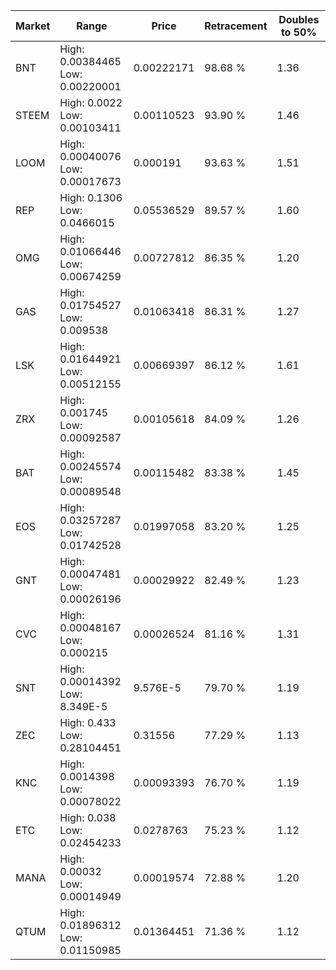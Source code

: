 | Market | Range | Price| Retracement | Doubles to 50% |
| --- | --- | --- | --- | --- |
| BNT | High: 0.00384465<br />Low: 0.00220001 | 0.00222171 | 98.68 % | 1.36 |
| STEEM | High: 0.0022<br />Low: 0.00103411 | 0.00110523 | 93.90 % | 1.46 |
| LOOM | High: 0.00040076<br />Low: 0.00017673 | 0.000191 | 93.63 % | 1.51 |
| REP | High: 0.1306<br />Low: 0.0466015 | 0.05536529 | 89.57 % | 1.60 |
| OMG | High: 0.01066446<br />Low: 0.00674259 | 0.00727812 | 86.35 % | 1.20 |
| GAS | High: 0.01754527<br />Low: 0.009538 | 0.01063418 | 86.31 % | 1.27 |
| LSK | High: 0.01644921<br />Low: 0.00512155 | 0.00669397 | 86.12 % | 1.61 |
| ZRX | High: 0.001745<br />Low: 0.00092587 | 0.00105618 | 84.09 % | 1.26 |
| BAT | High: 0.00245574<br />Low: 0.00089548 | 0.00115482 | 83.38 % | 1.45 |
| EOS | High: 0.03257287<br />Low: 0.01742528 | 0.01997058 | 83.20 % | 1.25 |
| GNT | High: 0.00047481<br />Low: 0.00026196 | 0.00029922 | 82.49 % | 1.23 |
| CVC | High: 0.00048167<br />Low: 0.000215 | 0.00026524 | 81.16 % | 1.31 |
| SNT | High: 0.00014392<br />Low: 8.349E-5 | 9.576E-5 | 79.70 % | 1.19 |
| ZEC | High: 0.433<br />Low: 0.28104451 | 0.31556 | 77.29 % | 1.13 |
| KNC | High: 0.0014398<br />Low: 0.00078022 | 0.00093393 | 76.70 % | 1.19 |
| ETC | High: 0.038<br />Low: 0.02454233 | 0.0278763 | 75.23 % | 1.12 |
| MANA | High: 0.00032<br />Low: 0.00014949 | 0.00019574 | 72.88 % | 1.20 |
| QTUM | High: 0.01896312<br />Low: 0.01150985 | 0.01364451 | 71.36 % | 1.12 |
